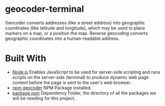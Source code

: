 # geocoder-terminal 
Geocoder converts addresses (like a street address) into geographic coordinates (like latitude and longitude), which may be used to place markers on a map, or a position the map. Reverse geocoding converts geographic coordinates into a human-readable address.

# Built With
* [Node.js](https://nodejs.org/en/) Enables JavaScript to be used for server-side scripting and runs scripts on the server-side (terminal) to produce dynamic web page content before the page is sent to the user's web browser. 
* [npm geocoder](https://www.npmjs.com/package/geocoder) NPM Package installed.
* [package.json](https://docs.npmjs.com/getting-started/using-a-package.json) Dependency Folder, the directory of all the packages we will be needing for this project.  